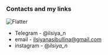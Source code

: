 ### Contacts and my links
![Flatter](https://img.shields.io/badge/Instagram-C13584?style=for-the-badge&logo=instagram&logoColor=F77737)
* Telegram - @ilsiya_n
* email - ilsiyanasibullina@gmail.com
* instagram - @_ilsiya_n_
